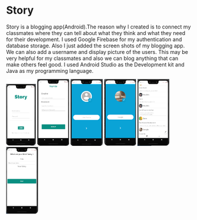 # Story
Story is a blogging app(Android).The reason why I created is to connect my classmates where they can tell about what they think and what they need for their development. I used Google Firebase for my authentication and database storage. Also I just added the screen shots of my blogging app. We can also add a username and display picture of the users. This may be very helpful for my classmates and also we can blog anything that can make others feel good. I used Android Studio as the Development kit and Java as my programming language.


<img src="./Screen/login.png" height="180px"/>
<img src="./Screen/Signup.png" height="180px"/>
<img src="./Screen/UpdateAccount.png" height="180px"/>
<img src="./Screen/UpdateAccount2.png" height="180px"/>
<img src="./Screen/Blogs.png" height="180px"/>
<img src="./Screen/AddBlog.png" height="180px"/>
